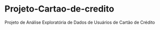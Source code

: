 # Projeto-Cartao-de-credito
 Projeto de Análise Exploratória de Dados de Usuários de Cartão de Crédito
